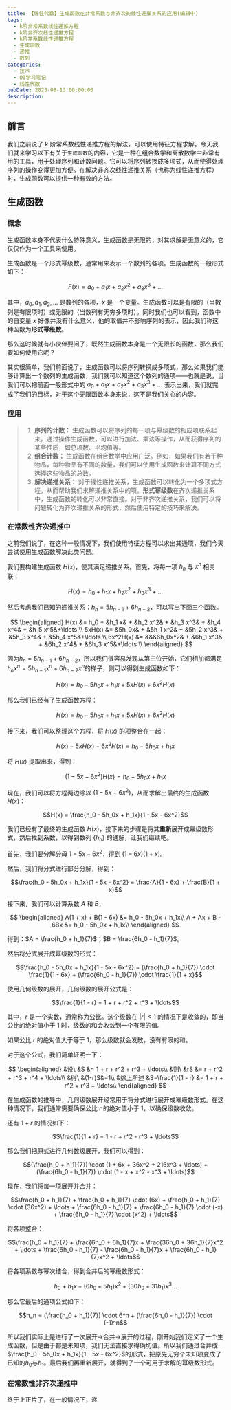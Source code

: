 ```yaml
---
title: 【线性代数】生成函数在非常系数与非齐次的线性递推关系的应用(编辑中)
tags:
  - k阶非常系数线性递推方程
  - k阶非齐次线性递推方程
  - k阶常系数线性递推方程
  - 生成函数
  - 递推
  - 数列
categories:
  - 技术
  - OI学习笔记
  - 线性代数
pubDate: 2023-08-13 00:00:00
description:  
---
```


## 前言

我们之前说了 k 阶常系数线性递推方程的解法，可以使用特征方程求解。今天我们就来学习以下有关于`生成函数`的内容，它是一种在组合数学和离散数学中非常有用的工具，用于处理序列和计数问题。它可以将序列转换成多项式，从而使得处理序列的操作变得更加方便。在解决非齐次线性递推关系（也称为线性递推方程）时，生成函数可以提供一种有效的方法。

## 生成函数

### 概念

生成函数本身不代表什么特殊意义，生成函数是无限的，对其求解是无意义的，它仅仅作为一个工具来使用。

生成函数是一个形式幂级数，通常用来表示一个数列的各项。生成函数的一般形式如下：

$$
F(x) = a_0 + a_1 x + a_2 x^2 + a_3 x^3 + \ldots
$$

其中，$a_0, a_1, a_2, \ldots$ 是数列的各项，$x$ 是一个变量。生成函数可以是有限的（当数列是有限项时）或无限的（当数列有无穷多项时）。同时我们也可以看到，函数中的自变量 $x$ 好像并没有什么意义，他的取值并不影响序列的表示，因此我们称这种函数为**形式幂级数**。

那么这时候就有小伙伴要问了，既然生成函数本身是一个无限长的函数，那么我们要如何使用它呢？

其实很简单，我们前面说了，生成函数可以将序列转换成多项式，那么如果我们能够计算出一个数列的生成函数，我们就可以知道这个数列的通项——也就是说，当我们可以把前面一般形式中的 $a_0 + a_1 x + a_2 x^2 + a_3 x^3 + \ldots$ 表示出来，我们就完成了我们的目标，对于这个无限函数本身来说，这不是我们关心的内容。

### 应用

> 1.  **序列的计数：** 生成函数可以将序列的每一项与幂级数的相应项联系起来。通过操作生成函数，可以进行加法、乘法等操作，从而获得序列的某些性质，如总项数、平均值等。
> 2.  **组合计数：** 生成函数在组合数学中应用广泛。例如，如果我们有若干种物品，每种物品有不同的数量，我们可以使用生成函数来计算不同方式选择这些物品的总数。
> 3.  **解决递推关系：** 对于线性递推关系，生成函数可以转化为一个多项式方程，从而帮助我们求解递推关系中的项。**形式幂级数**在齐次递推关系中，生成函数的转化可以非常直接。对于非齐次递推关系，我们可以将问题转化为齐次递推关系的形式，然后使用特定的技巧来解决。

### 在常数性齐次递推中

之前我们说了，在这种一般情况下，我们使用特征方程可以求出其通项，我们今天尝试使用生成函数解决此类问题。

我们要构建生成函数 $H(x)$，使其满足递推关系。首先，将每一项 $h_n$ 与 $x^n$ 相关联：

$$H(x) = h_0 + h_1 x + h_2 x^2 + h_3 x^3 + \ldots$$

然后考虑我们已知的递推关系：$h_n = 5h_{n-1} + 6h_{n-2}$，可以写出下面三个函数。

$$
\begin{aligned}
H(x) &= h_0 + &h_1 x& + &h_2 x^2& + &h_3 x^3& + &h_4 x^4& + &h_5 x^5&+\ldots \\
5xH(x) &= &5h_0x& + &5h_1 x^2& + &5h_2 x^3& + &5h_3 x^4& + &5h_4 x^5&+\ldots \\
6x^2H(x) &= &&&6h_0x^2& + &6h_1 x^3& + &6h_2 x^4& + &6h_3 x^5&+\ldots \\
\end{aligned}
$$

因为$h_n = 5h_{n-1} + 6h_{n-2}$，所以我们很容易发现从第三位开始，它们相加都满足$h_n x^n = 5h_{n-1} x^n + 6h_{n-2} x^n$的样子，则可以得到生成函数如下：

$$H(x) = h_0 - 5h_0x + h_1x+ 5xH(x) + 6x^2H(x)$$

那么我们已经有了生成函数方程：

$$H(x) = h_0 - 5h_0x + h_1x+ 5xH(x) + 6x^2H(x)$$

接下来，我们可以整理这个方程，将 $H(x)$ 的项整合在一起：

$$H(x) - 5xH(x) - 6x^2H(x) = h_0 - 5h_0x + h_1x$$

将 $H(x)$ 提取出来，得到：

$$(1 - 5x - 6x^2)H(x) = h_0 - 5h_0x + h_1x$$

现在，我们可以将方程两边除以 $(1 - 5x - 6x^2)$，从而求解出最终的生成函数 $H(x)$：

$$H(x) = \frac{h_0 - 5h_0x + h_1x}{1 - 5x - 6x^2}$$

我们已经有了最终的生成函数 $H(x)$，接下来的步骤是将其**重新**展开成幂级数形式，然后找到系数，以得到数列 $\{h_n\}$ 的通解，让我们继续吧。

首先，我们要分解分母 $1 - 5x - 6x^2$，得到 $(1 - 6x)(1 + x)$。

然后，我们将分式进行部分分解，得到：

$$\frac{h_0 - 5h_0x + h_1x}{1 - 5x - 6x^2} = \frac{A}{1 - 6x} + \frac{B}{1 + x}$$

接下来，我们可以计算系数 $A$ 和 $B$，

$$
\begin{aligned}
A(1 + x) + B(1 - 6x) &= h_0 - 5h_0x + h_1x\\
A + Ax + B - 6Bx &= h_0 - 5h_0x + h_1x\\
\end{aligned}
$$

得到：$A = \frac{h_0 + h_1}{7}$；$B = \frac{6h_0 - h_1}{7}$。

然后将分式展开成幂级数的形式：

$$\frac{h_0 - 5h_0x + h_1x}{1 - 5x - 6x^2} = (\frac{h_0 + h_1}{7}) \cdot \frac{1}{1 - 6x} + (\frac{6h_0 - h_1}{7}) \cdot \frac{1}{1 + x}$$

使用几何级数的展开，几何级数的展开公式是：

$$\frac{1}{1 - r} = 1 + r + r^2 + r^3 + \ldots$$

其中，$r$ 是一个实数，通常称为公比。这个级数在 $|r| < 1$ 的情况下是收敛的，即当公比的绝对值小于 1 时，级数的和会收敛到一个有限的值。

如果公比 $r$ 的绝对值大于等于 1，那么级数就会发散，没有有限的和。

对于这个公式，我们简单证明一下：

$$
\begin{aligned}
&设\ &S &= 1 + r + r^2 + r^3 + \ldots\\
&则\ &rS &= r + r^2 + r^3 + r^4 + \ldots\\
&得\ &(1-r)S&=1\\
&综上所述 &S=\frac{1}{1 - r} &= 1 + r + r^2 + r^3 + \ldots\\
\end{aligned}
$$

在生成函数的推导中，几何级数展开经常用于将分式进行展开成幂级数形式。在这种情况下，我们通常需要确保公比 $r$ 的绝对值小于 1，以确保级数收敛。

还有 $1 + r$ 的情况如下：

$$\frac{1}{1 + r} = 1 - r + r^2 - r^3 + \ldots$$

那么我们把原式进行几何数级展开，我们可以得到：

$$(\frac{h_0 + h_1}{7}) \cdot (1 + 6x + 36x^2 + 216x^3 + \ldots) + (\frac{6h_0 - h_1}{7}) \cdot (1 - x + x^2 - x^3 + \ldots)$$

现在，我们将每一项展开并合并：

$$\frac{h_0 + h_1}{7} + \frac{h_0 + h_1}{7} \cdot (6x) + \frac{h_0 + h_1}{7} \cdot (36x^2) + \ldots + \frac{6h_0 - h_1}{7} + \frac{6h_0 - h_1}{7} \cdot (-x) + \frac{6h_0 - h_1}{7} \cdot (x^2) + \ldots$$

将各项整合：

$$\frac{h_0 + h_1}{7} + \frac{6h_0 + 6h_1}{7}x + \frac{36h_0 + 36h_1}{7}x^2 + \ldots + \frac{6h_0 - h_1}{7} - \frac{6h_0 - h_1}{7}x + \frac{6h_0 - h_1}{7}x^2 + \ldots$$

将各项系数与幂次结合，得到合并后的幂级数形式：

$$h_0 + h_1x + \left(6h_0 + 5h_1\right)x^2 + \left(30h_0 + 31h_1\right)x^3\ldots$$

那么它最后的通项公式如下：

$$h_n = (\frac{h_0 + h_1}{7}) \cdot 6^n + (\frac{6h_0 - h_1}{7}) \cdot (-1)^n$$

所以我们实际上是进行了一次展开->合并->展开的过程，刚开始我们定义了一个生成函数，但是由于都是未知项，我们无法直接求得确切值。所以我们通过合并成$\frac{h_0 - 5h_0x + h_1x}{1 - 5x - 6x^2}$的形式，把原先无穷个未知项变成了已知的$h_0$与$h_1$。最后我们再重新展开，就得到了一个可用于求解的幂级数形式。

### 在常数性非齐次递推中

终于上正片了，在一般情况下，递
